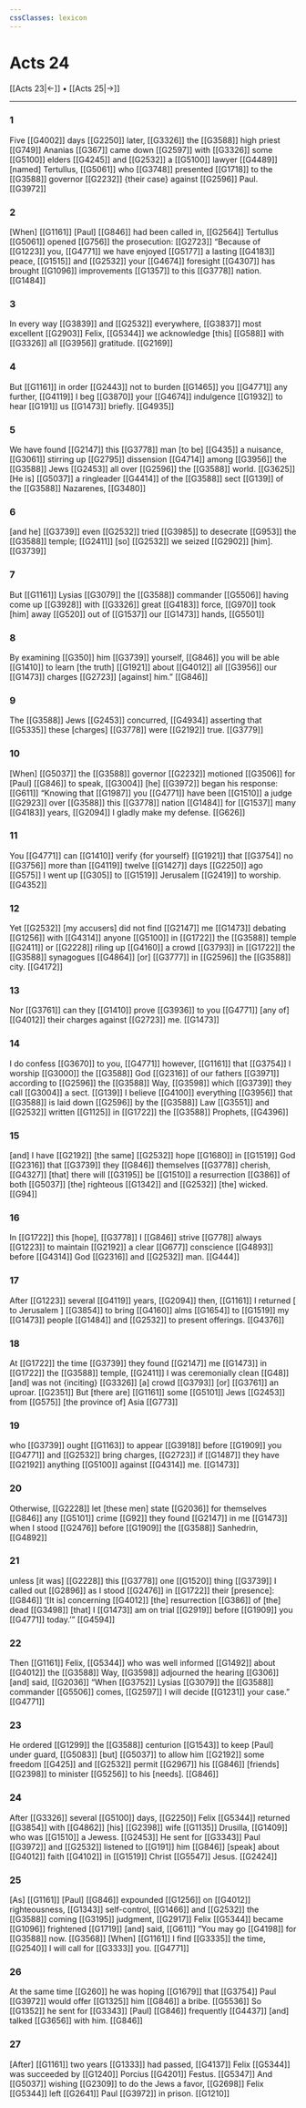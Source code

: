 ```yaml
---
cssClasses: lexicon
---
```


# Acts 24

[[Acts 23|←]] • [[Acts 25|→]]

---

### 1
Five [[G4002]] days [[G2250]] later, [[G3326]] the [[G3588]] high priest [[G749]] Ananias [[G367]] came down [[G2597]] with [[G3326]] some [[G5100]] elders [[G4245]] and [[G2532]] a [[G5100]] lawyer [[G4489]] [named] Tertullus, [[G5061]] who [[G3748]] presented [[G1718]] to the [[G3588]] governor [[G2232]] {their case} against [[G2596]] Paul. [[G3972]]

### 2
[When] [[G1161]] [Paul] [[G846]] had been called in, [[G2564]] Tertullus [[G5061]] opened [[G756]] the prosecution: [[G2723]] “Because of [[G1223]] you, [[G4771]] we have enjoyed [[G5177]] a lasting [[G4183]] peace, [[G1515]] and [[G2532]] your [[G4674]] foresight [[G4307]] has brought [[G1096]] improvements [[G1357]] to this [[G3778]] nation. [[G1484]]

### 3
In every way [[G3839]] and [[G2532]] everywhere, [[G3837]] most excellent [[G2903]] Felix, [[G5344]] we acknowledge [this] [[G588]] with [[G3326]] all [[G3956]] gratitude. [[G2169]]

### 4
But [[G1161]] in order [[G2443]] not to burden [[G1465]] you [[G4771]] any further, [[G4119]] I beg [[G3870]] your [[G4674]] indulgence [[G1932]] to hear [[G191]] us [[G1473]] briefly. [[G4935]]

### 5
We have found [[G2147]] this [[G3778]] man [to be] [[G435]] a nuisance, [[G3061]] stirring up [[G2795]] dissension [[G4714]] among [[G3956]] the [[G3588]] Jews [[G2453]] all over [[G2596]] the [[G3588]] world. [[G3625]] [He is] [[G5037]] a ringleader [[G4414]] of the [[G3588]] sect [[G139]] of the [[G3588]] Nazarenes, [[G3480]]

### 6
[and he] [[G3739]] even [[G2532]] tried [[G3985]] to desecrate [[G953]] the [[G3588]] temple; [[G2411]] [so] [[G2532]] we seized [[G2902]] [him]. [[G3739]]

### 7
But [[G1161]] Lysias [[G3079]] the [[G3588]] commander [[G5506]] having come up [[G3928]] with [[G3326]] great [[G4183]] force, [[G970]] took [him] away [[G520]] out of [[G1537]] our [[G1473]] hands, [[G5501]]

### 8
By examining [[G350]] him [[G3739]] yourself, [[G846]] you will be able [[G1410]] to learn [the truth] [[G1921]] about [[G4012]] all [[G3956]] our [[G1473]] charges [[G2723]] [against] him.” [[G846]]

### 9
The [[G3588]] Jews [[G2453]] concurred, [[G4934]] asserting that [[G5335]] these [charges] [[G3778]] were [[G2192]] true. [[G3779]]

### 10
[When] [[G5037]] the [[G3588]] governor [[G2232]] motioned [[G3506]] for [Paul] [[G846]] to speak, [[G3004]] [he] [[G3972]] began his response: [[G611]] “Knowing that [[G1987]] you [[G4771]] have been [[G1510]] a judge [[G2923]] over [[G3588]] this [[G3778]] nation [[G1484]] for [[G1537]] many [[G4183]] years, [[G2094]] I gladly make my defense. [[G626]]

### 11
You [[G4771]] can [[G1410]] verify {for yourself} [[G1921]] that [[G3754]] no [[G3756]] more than [[G4119]] twelve [[G1427]] days [[G2250]] ago [[G575]] I went up [[G305]] to [[G1519]] Jerusalem [[G2419]] to worship. [[G4352]]

### 12
Yet [[G2532]] [my accusers] did not find [[G2147]] me [[G1473]] debating [[G1256]] with [[G4314]] anyone [[G5100]] in [[G1722]] the [[G3588]] temple [[G2411]] or [[G2228]] riling up [[G4160]] a crowd [[G3793]] in [[G1722]] the [[G3588]] synagogues [[G4864]] [or] [[G3777]] in [[G2596]] the [[G3588]] city. [[G4172]]

### 13
Nor [[G3761]] can they [[G1410]] prove [[G3936]] to you [[G4771]] [any of] [[G4012]] their charges against [[G2723]] me. [[G1473]]

### 14
I do confess [[G3670]] to you, [[G4771]] however, [[G1161]] that [[G3754]] I worship [[G3000]] the [[G3588]] God [[G2316]] of our fathers [[G3971]] according to [[G2596]] the [[G3588]] Way, [[G3598]] which [[G3739]] they call [[G3004]] a sect. [[G139]] I believe [[G4100]] everything [[G3956]] that [[G3588]] is laid down [[G2596]] by the [[G3588]] Law [[G3551]] and [[G2532]] written [[G1125]] in [[G1722]] the [[G3588]] Prophets, [[G4396]]

### 15
[and] I have [[G2192]] [the same] [[G2532]] hope [[G1680]] in [[G1519]] God [[G2316]] that [[G3739]] they [[G846]] themselves [[G3778]] cherish, [[G4327]] [that] there will [[G3195]] be [[G1510]] a resurrection [[G386]] of both [[G5037]] [the] righteous [[G1342]] and [[G2532]] [the] wicked. [[G94]]

### 16
In [[G1722]] this [hope], [[G3778]] I [[G846]] strive [[G778]] always [[G1223]] to maintain [[G2192]] a clear [[G677]] conscience [[G4893]] before [[G4314]] God [[G2316]] and [[G2532]] man. [[G444]]

### 17
After [[G1223]] several [[G4119]] years, [[G2094]] then, [[G1161]] I returned [ to Jerusalem ] [[G3854]] to bring [[G4160]] alms [[G1654]] to [[G1519]] my [[G1473]] people [[G1484]] and [[G2532]] to present offerings. [[G4376]]

### 18
At [[G1722]] the time [[G3739]] they found [[G2147]] me [[G1473]] in [[G1722]] the [[G3588]] temple, [[G2411]] I was ceremonially clean [[G48]] [and] was not {inciting} [[G3326]] [a] crowd [[G3793]] [or] [[G3761]] an uproar. [[G2351]] But [there are] [[G1161]] some [[G5101]] Jews [[G2453]] from [[G575]] [the province of] Asia [[G773]]

### 19
who [[G3739]] ought [[G1163]] to appear [[G3918]] before [[G1909]] you [[G4771]] and [[G2532]] bring charges, [[G2723]] if [[G1487]] they have [[G2192]] anything [[G5100]] against [[G4314]] me. [[G1473]]

### 20
Otherwise, [[G2228]] let [these men] state [[G2036]] for themselves [[G846]] any [[G5101]] crime [[G92]] they found [[G2147]] in me [[G1473]] when I stood [[G2476]] before [[G1909]] the [[G3588]] Sanhedrin, [[G4892]]

### 21
unless [it was] [[G2228]] this [[G3778]] one [[G1520]] thing [[G3739]] I called out [[G2896]] as I stood [[G2476]] in [[G1722]] their [presence]: [[G846]] ‘[It is] concerning [[G4012]] [the] resurrection [[G386]] of [the] dead [[G3498]] [that] I [[G1473]] am on trial [[G2919]] before [[G1909]] you [[G4771]] today.’” [[G4594]]

### 22
Then [[G1161]] Felix, [[G5344]] who was well informed [[G1492]] about [[G4012]] the [[G3588]] Way, [[G3598]] adjourned the hearing [[G306]] [and] said, [[G2036]] “When [[G3752]] Lysias [[G3079]] the [[G3588]] commander [[G5506]] comes, [[G2597]] I will decide [[G1231]] your case.” [[G4771]]

### 23
He ordered [[G1299]] the [[G3588]] centurion [[G1543]] to keep [Paul] under guard, [[G5083]] [but] [[G5037]] to allow him [[G2192]] some freedom [[G425]] and [[G2532]] permit [[G2967]] his [[G846]] [friends] [[G2398]] to minister [[G5256]] to his [needs]. [[G846]]

### 24
After [[G3326]] several [[G5100]] days, [[G2250]] Felix [[G5344]] returned [[G3854]] with [[G4862]] [his] [[G2398]] wife [[G1135]] Drusilla, [[G1409]] who was [[G1510]] a Jewess. [[G2453]] He sent for [[G3343]] Paul [[G3972]] and [[G2532]] listened to [[G191]] him [[G846]] [speak] about [[G4012]] faith [[G4102]] in [[G1519]] Christ [[G5547]] Jesus. [[G2424]]

### 25
[As] [[G1161]] [Paul] [[G846]] expounded [[G1256]] on [[G4012]] righteousness, [[G1343]] self-control, [[G1466]] and [[G2532]] the [[G3588]] coming [[G3195]] judgment, [[G2917]] Felix [[G5344]] became [[G1096]] frightened [[G1719]] [and] said, [[G611]] “You may go [[G4198]] for [[G3588]] now. [[G3568]] [When] [[G1161]] I find [[G3335]] the time, [[G2540]] I will call for [[G3333]] you. [[G4771]]

### 26
At the same time [[G260]] he was hoping [[G1679]] that [[G3754]] Paul [[G3972]] would offer [[G1325]] him [[G846]] a bribe. [[G5536]] So [[G1352]] he sent for [[G3343]] [Paul] [[G846]] frequently [[G4437]] [and] talked [[G3656]] with him. [[G846]]

### 27
[After] [[G1161]] two years [[G1333]] had passed, [[G4137]] Felix [[G5344]] was succeeded by [[G1240]] Porcius [[G4201]] Festus. [[G5347]] And [[G5037]] wishing [[G2309]] to do the Jews a favor, [[G2698]] Felix [[G5344]] left [[G2641]] Paul [[G3972]] in prison. [[G1210]]

